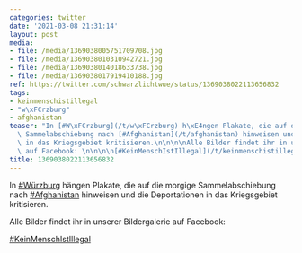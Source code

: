 ```yaml
---
categories: twitter
date: '2021-03-08 21:31:14'
layout: post
media:
- file: /media/1369038005751709708.jpg
- file: /media/1369038010310942721.jpg
- file: /media/1369038014018633738.jpg
- file: /media/1369038017919410188.jpg
ref: https://twitter.com/schwarzlichtwue/status/1369038022113656832
tags:
- keinmenschistillegal
- "w\xFCrzburg"
- afghanistan
teaser: "In [#W\xFCrzburg](/t/w\xFCrzburg) h\xE4ngen Plakate, die auf die morgige\
  \ Sammelabschiebung nach [#Afghanistan](/t/afghanistan) hinweisen und die Deportationen\
  \ in das Kriegsgebiet kritisieren.\n\n\n\nAlle Bilder findet ihr in unserer Bildergalerie\
  \ auf Facebook: \n\n\n\n[#KeinMenschIstIllegal](/t/keinmenschistillegal) "
title: 1369038022113656832
---
```

In [#Würzburg](/t/würzburg) hängen Plakate, die auf die morgige Sammelabschiebung nach [#Afghanistan](/t/afghanistan) hinweisen und die Deportationen in das Kriegsgebiet kritisieren.



Alle Bilder findet ihr in unserer Bildergalerie auf Facebook: 



[#KeinMenschIstIllegal](/t/keinmenschistillegal) 